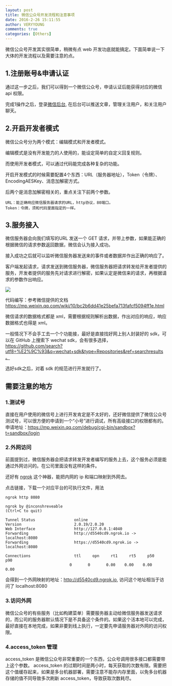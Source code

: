 ```yaml
---
layout: post
title: 微信公众号开发流程和注意事项
date: 2016-2-26 15:11:55
author: VERYYOUNG
comments: true
categories: [Others]
---
```


微信公众号开发其实很简单，稍微有点 web 开发功底就能搞定。下面简单说一下大体的开发流程以及需要注意的点。

<!-- more -->

## 1.注册账号&申请认证
通过这一步之后，我们可以得到一个微信公众号，申请认证后能获得对应的微信 api 权限。

完成1操作之后，登录[微信后台](http://mp.weixin.qq.com), 在后台可以推送文章，管理关注用户，和关注用户聊天。

## 2.开启开发者模式 

微信公众号分为两个模式：编辑模式和开发者模式。

编辑模式是没有开发能力的人使用的，能设定简单的自定义回复规则。

而使用开发者模式，可以通过代码能完成各种复杂的功能。

开启开发模式的时候需要配置4个东西：URL（服务器地址），Token（令牌）、EncodingAESKey、消息加解密方式。

后两个是消息加解密相关的，重点关注下前两个参数。

    URL：能正确响应微信服务器请求的URL，http协议，80端口。
    Token：令牌，须和代码里面指定的一样。


## 3.服务接入

微信服务器会向我们填写的URL 发送一个 GET 请求，并带上参数，如果能正确的根据微信的请求参数返回数据，微信会认为接入成功。

接入成功之后就可以监听微信服务器发送来的事件或者数据并作出正确的响应了。


客户端发起请求，请求发送到微信服务器，微信服务器把请求转发给开发者提供的服务，开发者提供的服务先对请求进行解密，如果认定是微信来的请求，再根据请求的参数作出响应。

![](http://ww3.sinaimg.cn/large/9732f922jw1f1clgytqnsj20f80bsaa9.jpg)


代码编写：参考微信提供的文档 https://mp.weixin.qq.com/wiki/10/bc2b6dd41e25befa713fafcf5094ff1e.html


微信请求的数据格式都是 xml，需要根据规则解析出数据，作出对应的响应，响应数据格式也得是 xml。


一般情况下不会手工去一个个功能接，最好是直接找好网上别人封装好的 sdk，可以在 GitHub 上搜索下 wechat sdk，会有很多选择，
https://github.com/search?utf8=%E2%9C%93&q=wechat+sdk&type=Repositories&ref=searchresults。


选好sdk之后，对着 sdk 的规范进行开发就行了。






## 需要注意的地方

### 1.测试号

直接在用户使用的微信号上进行开发肯定是不太好的，还好微信提供了微信公众号测试号，可以很方便的申请到一个“小号”进行调试，所有高级接口的权限都有的。 申请地址：https://mp.weixin.qq.com/debug/cgi-bin/sandbox?t=sandbox/login

### 2.外网访问

前面提到过，微信服务器会把请求转发开发者编写的服务上去，这个服务必须是能通过外网访问的。在公司里面没有这样的条件。

还好有 [ngrok](https://ngrok.com/) 这个神器，能把内网的 ip 和端口映射到外网去。

点击链接，下载一个对应平台的可执行文件，用法


    ngrok http 8080

    ngrok by @inconshreveable                                                                                                                                                                                                     (Ctrl+C to quit)

    Tunnel Status                 online
    Version                       2.0.19/2.0.20
    Web Interface                 http://127.0.0.1:4040
    Forwarding                    http://d5540cd9.ngrok.io -> localhost:8080
    Forwarding                    https://d5540cd9.ngrok.io -> localhost:8080

    Connections                   ttl     opn     rt1     rt5     p50     p90
                                0       0       0.00    0.00    0.00    0.00

会得到一个外网映射的地址：http://d5540cd9.ngrok.io, 访问这个地址相当于访问了 localhost:8080


### 3.访问外网

微信公众号的有些服务（比如构建菜单）需要服务器主动给微信服务器发送请求的，而公司的服务器默认情况下是不具备这个条件的。如果这个活本地可以完成，最好直接在本地完成，如果非要到线上执行，一定要先申请服务器对外网的访问权限。


### 4.access_token 管理

access_token  是微信公众号非常重要的一个东西，公众号调用很多接口都需要带上这个参数。 access_token 的过期时间是两小时，每天获取的次数有限。需要把这个值缓存起来，如果是多台机器部署，需要注意不能存内存里面，以免多台机器存储的值不同导致多次刷新 access_token，导致获取次数耗尽。